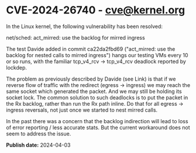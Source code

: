 # CVE-2024-26740 - cve@kernel.org

In the Linux kernel, the following vulnerability has been resolved:

net/sched: act_mirred: use the backlog for mirred ingress

The test Davide added in commit ca22da2fbd69 ("act_mirred: use the backlog
for nested calls to mirred ingress") hangs our testing VMs every 10 or so
runs, with the familiar tcp_v4_rcv -> tcp_v4_rcv deadlock reported by
lockdep.

The problem as previously described by Davide (see Link) is that
if we reverse flow of traffic with the redirect (egress -> ingress)
we may reach the same socket which generated the packet. And we may
still be holding its socket lock. The common solution to such deadlocks
is to put the packet in the Rx backlog, rather than run the Rx path
inline. Do that for all egress -> ingress reversals, not just once
we started to nest mirred calls.

In the past there was a concern that the backlog indirection will
lead to loss of error reporting / less accurate stats. But the current
workaround does not seem to address the issue.

**Publish date:** 2024-04-03
